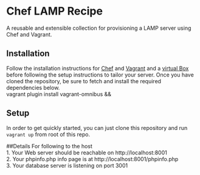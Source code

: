Chef LAMP Recipe 
===================
A reusable and extensible collection for provisioning a LAMP server using Chef and Vagrant.

## Installation
Follow the installation instructions for [Chef](https://downloads.chef.io/) and [Vagrant](https://www.vagrantup.com/downloads.html) and a [virtual Box](https://www.virtualbox.org/wiki/Downloads) before following the setup instructions to tailor your server.
Once you have cloned the repository, be sure to fetch and install the required dependencies below.<br>
vagrant plugin install vagrant-omnibus  &&<br> 

## Setup
In order to get quickly started, you can just clone this repository and run `vagrant up` from root of this repo.

##Details
For following to the host<br>
    1. Your Web server should be reachable on http://localhost:8001 <br>
    2. Your phpinfo.php info page is at http://localhost:8001/phpinfo.php <br>
    3. Your database server is listening on port 3001 <br>
